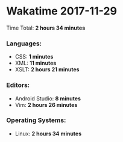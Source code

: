 # Wakatime 2017-11-29

Time Total: **2 hours 34 minutes**

### Languages:
- CSS: **1 minutes** 
- XML: **11 minutes** 
- XSLT: **2 hours 21 minutes** 

### Editors:
- Android Studio: **8 minutes** 
- Vim: **2 hours 26 minutes** 

### Operating Systems:
- Linux: **2 hours 34 minutes** 

